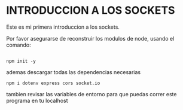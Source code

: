 # INTRODUCCION A LOS SOCKETS #

Este es mi primera introduccion a los sockets.

Por favor asegurarse de reconstruir los modulos de node, usando el comando:

```

npm init -y

```

ademas descargar todas las dependencias necesarias

```
npm i dotenv express cors socket.io

```

tambien revisar las variables de entorno para que puedas correr este programa en tu localhost